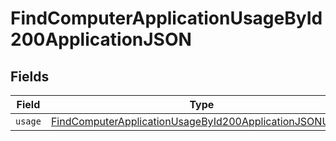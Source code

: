 # FindComputerApplicationUsageById200ApplicationJSON


## Fields

| Field                                                                                                                                         | Type                                                                                                                                          | Required                                                                                                                                      | Description                                                                                                                                   |
| --------------------------------------------------------------------------------------------------------------------------------------------- | --------------------------------------------------------------------------------------------------------------------------------------------- | --------------------------------------------------------------------------------------------------------------------------------------------- | --------------------------------------------------------------------------------------------------------------------------------------------- |
| `usage`                                                                                                                                       | [FindComputerApplicationUsageById200ApplicationJSONUsage](../../models/operations/findcomputerapplicationusagebyid200applicationjsonusage.md) | :heavy_minus_sign:                                                                                                                            | N/A                                                                                                                                           |